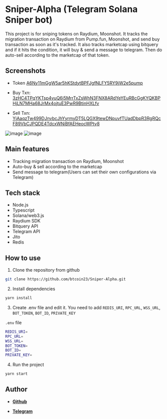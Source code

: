 # Sniper-Alpha (Telegram Solana Sniper bot)

This project is for sniping tokens on Raydium, Moonshot.
It tracks the migration transaction on Raydium from Pump.fun, Moonshot, and send buy transaction as soon as it's tracked.
It also tracks marketcap using bitquery and if it hits the condition, it will buy & send a message to telegram.
Then do auto-sell according to the marketcap of that token.

## Screenshots

- Token [A6Ny11mGgW5ar5hKStdytBPFJgfNLFY5RY9jW2e5pump](https://solscan.io/token/A6Ny11mGgW5ar5hKStdytBPFJgfNLFY5RY9jW2e5pump)

- Buy Txn:  [3zHC4TPqYKTsp4vuQ6j5MrrTxZsWhN3FNX8ARdYeYEuRBcGgKYQKBPHjLN7MHa68JrMx4ojtuE3PwR9BtinHXLfv](https://solscan.io/tx/3zHC4TPqYKTsp4vuQ6j5MrrTxZsWhN3FNX8ARdYeYEuRBcGgKYQKBPHjLN7MHa68JrMx4ojtuE3PwR9BtinHXLfv)

- Sell Txn: [YjAaqzTw499DJnvbcJhYyrmyDT5LQGX9tewDNpuvfTUadDbpR3RgRQcF89VbCJPQDE4TdcxWNiBfAEHeocWPty8](https://solscan.io/tx/YjAaqzTw499DJnvbcJhYyrmyDT5LQGX9tewDNpuvfTUadDbpR3RgRQcF89VbCJPQDE4TdcxWNiBfAEHeocWPty8)

![image](https://github.com/user-attachments/assets/c7fe7344-e831-454b-a445-d113ea5ada9c)
![image](https://github.com/user-attachments/assets/2f9c7044-7d48-4ffa-a669-660097a57ba1)



## Main features

- Tracking migration transaction on Raydium, Moonshot
- Auto-buy & sell according to the marketcap
- Send message to telegram(Users can set their own configurations via Telegram)

## Tech stack

- Node.js
- Typescript
- Solana/web3.js
- Raydium SDK
- Bitquery API
- Telegram API
- Jito
- Redis

## How to use

1. Clone the repository from github

```sh
git clone https://github.com/btcoin23/Sniper-Alpha.git
```

2. Install dependencies

```sh
yarn install
```

3. Create .env file and edit it.
You need to add `REDIS_URI`, `RPC_URL`, `WSS_URL`, `BOT_TOKEN`, `BOT_ID`, `PRIVATE_KEY`

`.env` file
```sh
REDIS_URI=
RPC_URL=
WSS_URL=
BOT_TOKEN=
BOT_ID=
PRIVATE_KEY=
```
4. Run the project

```sh
yarn start
```
## Author
- [**Github**](https://github.com/btcoin23)

- [**Telegram**](https://t.me/BTC0in23)

